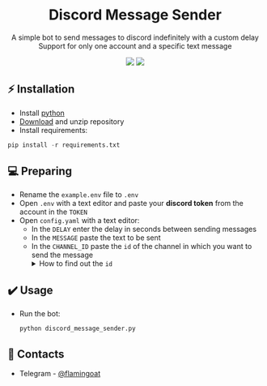 <h1 align="center">Discord Message Sender</h1>

<p align="center">A simple bot to send messages to discord indefinitely with a custom delay<br>
Support for only one account and a specific text message</p>
<p align="center">
<img src="https://img.shields.io/badge/python-3670A0?style=for-the-badge&logo=python&logoColor=ffdd54">
<img src="https://img.shields.io/badge/Discord-%235865F2.svg?style=for-the-badge&logo=discord&logoColor=white">
</p>

## ⚡ Installation
+ Install [python](https://www.google.com/search?client=opera&q=how+install+python)
+ [Download](https://sites.northwestern.edu/researchcomputing/resources/downloading-from-github) and unzip repository
+ Install requirements:
```python
pip install -r requirements.txt
```

## 💻 Preparing
+ Rename the ```example.env``` file to ```.env```
+ Open ```.env``` with a text editor and paste your **discord token** from the account in the ```TOKEN```
+ Open ```config.yaml``` with a text editor:
  + In the ```DELAY``` enter the delay in seconds between sending messages
  + In the ```MESSAGE``` paste the text to be sent
  + In the ```CHANNEL_ID``` paste the ```id``` of the channel in which you want to send the message
    <details>
      <summary>How to find out the <code>id</code></summary>
      Copy the link to the channel and take the value after the last <code>/</code>
      <br>Example: <code>https://discord.com/channels/000000000000000000/123456789012345678</code>, id = <code>123456789012345678</code>
    </details>

## ✔️ Usage
+ Run the bot:
  ```python
  python discord_message_sender.py
  ```

## 📧 Contacts
+ Telegram - [@flamingoat](https://t.me/flamingoat)
